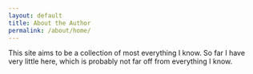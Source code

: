 ```yaml
---
layout: default
title: About the Author
permalink: /about/home/
---
```


This site aims to be a collection of most everything I know. So far I have very little here, which is probably not far off from everything I know.